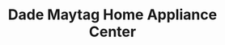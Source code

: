 ---
title: "Dade Maytag Home Appliance Center"
url: /miami/dade-maytag-home-appliance-center/
shop: appliance
---